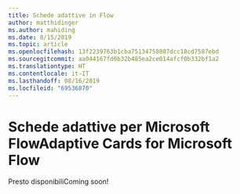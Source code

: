 ```yaml
---
title: Schede adattive in Flow
author: matthidinger
ms.author: mahiding
ms.date: 8/15/2019
ms.topic: article
ms.openlocfilehash: 13f2239763b1cba75134758807dcc18cd7587ebd
ms.sourcegitcommit: aa044167fd0b32b485ea2ce014afcf0b332bf1a2
ms.translationtype: HT
ms.contentlocale: it-IT
ms.lasthandoff: 08/16/2019
ms.locfileid: "69536870"
---
```

# <a name="adaptive-cards-for-microsoft-flow"></a><span data-ttu-id="2ef3e-102">Schede adattive per Microsoft Flow</span><span class="sxs-lookup"><span data-stu-id="2ef3e-102">Adaptive Cards for Microsoft Flow</span></span>

<span data-ttu-id="2ef3e-103">Presto disponibili</span><span class="sxs-lookup"><span data-stu-id="2ef3e-103">Coming soon!</span></span>
